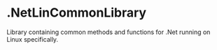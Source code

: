 # .NetLinCommonLibrary
Library containing common methods and functions for .Net running on Linux specifically.
